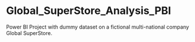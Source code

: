 # Global_SuperStore_Analysis_PBI
Power BI Project with dummy dataset on a fictional multi-national company Global SuperStore.
